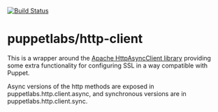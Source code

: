 [![Build Status](https://travis-ci.org/puppetlabs/clj-http-client.png?branch=master)](https://travis-ci.org/puppetlabs/clj-http-client)

# puppetlabs/http-client

This is a wrapper around the [Apache HttpAsyncClient
library](http://hc.apache.org/httpcomponents-asyncclient-4.0.x/) providing
some extra functionality for configuring SSL in a way compatible with Puppet.

Async versions of the http methods are exposed in
puppetlabs.http.client.async, and synchronous versions are in
puppetlabs.http.client.sync.
